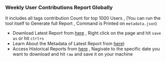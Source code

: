 ### Weekly User Contributions Report Globally

It includes all tags contribution Count  for top 1000 Users , (You can run the tool itself to Generate full Report , Command is Printed on ```metadata.json```)

- Download Latest Report from [here](https://raw.githubusercontent.com/kshitijrajsharma/OSMSG/master/stats/Global/Weekly/weekly_global_stats.csv) , Right click on the page and hit ```save as``` or hit ```ctrl+s``` 
- Learn About the Metadata of Latest Report from [here](./stats_metadata.json))
- Access Historical Reports from [here](https://github.com/kshitijrajsharma/OSMSG/commits/master/stats/Global/Weekly/weekly_global_stats.csv) , Nagivate to the specific date you want to download and hit ```raw``` and save it on your machine